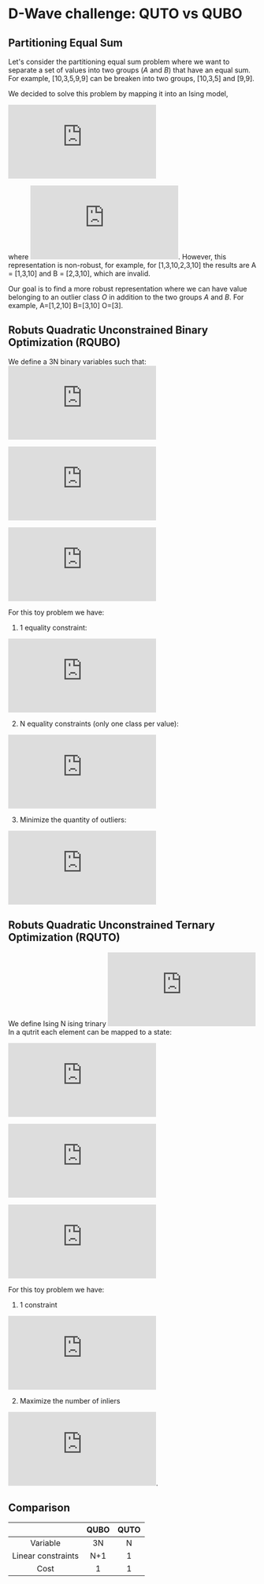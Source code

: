 # D-Wave challenge:  QUTO vs QUBO

## Partitioning Equal Sum 

Let's consider the partitioning equal sum problem where we want to separate a set of values into two groups (*A* and *B*) that have an equal sum. 
For example, [10,3,5,9,9] can be breaken into two groups, [10,3,5] and [9,9].

We decided to solve this problem by mapping it into an Ising model, 

![](https://latex.codecogs.com/gif.latex?%5Cbg_white%20H%20%3D%20%5Csum_%7Bi%3Cj%7D%20%5Calpha_%7Bij%7D%20%5C%3B%5C%3Bx_i%20x_j) 

where ![](https://latex.codecogs.com/gif.latex?x_i%20%5Cin%20%5C%7B-1%2C1%5C%7D).
However, this representation is non-robust, for example, for [1,3,10,2,3,10] the results are A = [1,3,10] and B = [2,3,10], which are invalid.

Our goal is to find a more robust representation where we can have value belonging to an outlier class *O* in addition to the two groups *A* and *B*. 
For example,  A=[1,2,10] B=[3,10] O=[3].

## Robuts Quadratic Unconstrained Binary Optimization (RQUBO)
We define a 3N binary variables such that:
![](https://latex.codecogs.com/gif.latex?x_%7Bi%2CO%7D%20%3D%20i%20%5Cin%20O)

![](https://latex.codecogs.com/gif.latex?x_%7Bi%2C-1%7D%20%3D%20i%20%5Cin%20A)

![](https://latex.codecogs.com/gif.latex?x_%7Bi%2C1%7D%20%3D%20i%20%5Cin%20B)

For this toy problem we have:

1. 1 equality constraint:

![](https://latex.codecogs.com/gif.latex?%5Csum_i%20a_i%20%5C%3B%20x_%7Bi%2C-1%7D%20-%20%5Csum_i%20a_i%20%5C%3B%20x_%7Bi%2C1%7D%20%3D%200)

2. N equality constraints (only one class per value):
 
![](https://latex.codecogs.com/gif.latex?x_%7Bi%2C-1%7D%20&plus;%20x_%7Bi%2C0%7D%20&plus;%20x_%7Bi%2C1%7D%20%3D%201)
 
3. Minimize the quantity of outliers: 

![](https://latex.codecogs.com/gif.latex?H%20%3D%20%5Csum%20x_%7Bi%2C0%7D)

## Robuts Quadratic Unconstrained Ternary Optimization (RQUTO)

We define Ising N ising trinary ![](https://latex.codecogs.com/gif.latex?x_i%20%5Cin%20%5C%7B-1%2C1%5C%7D)
In a qutrit each element can be mapped to a state:

![](https://latex.codecogs.com/gif.latex?x_i%20%3D%200%20%5Cto%20i%20%5Cin%20O)

![](https://latex.codecogs.com/gif.latex?x_i%20%3D%20-1%20%5Cto%20i%20%5Cin%20A)

![](https://latex.codecogs.com/gif.latex?x_i%20%3D%201%20%5Cto%20i%20%5Cin%20B)

For this toy problem we have:

1. 1 constraint

![](https://latex.codecogs.com/gif.latex?%5Csum_i%20x_i%20%3D%200)

2. Maximize the number of inliers

![](https://latex.codecogs.com/gif.latex?%5Cmin%20%5Cleft%20%5C%7B%20-%5Csum_i%20x_i%5E2%20%5Cright%20%5C%7D).

## Comparison

|                     | QUBO | QUTO |
|:-------------------:|:----:|:----:|
|       Variable      |  3N  |   N  |
| Linear constraints  |   N+1  |   1  |
|         Cost        |   1  |   1  |



